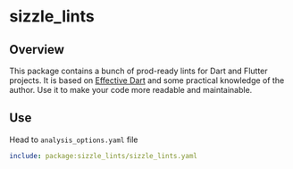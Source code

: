 # sizzle_lints

## Overview

This package contains a bunch of prod-ready lints for Dart and Flutter projects. It is based on [Effective Dart](https://dart.dev/guides/language/effective-dart) and some practical knowledge of the author. Use it to make your code more readable and maintainable.

## Use

Head to `analysis_options.yaml` file

```yaml
include: package:sizzle_lints/sizzle_lints.yaml
```
